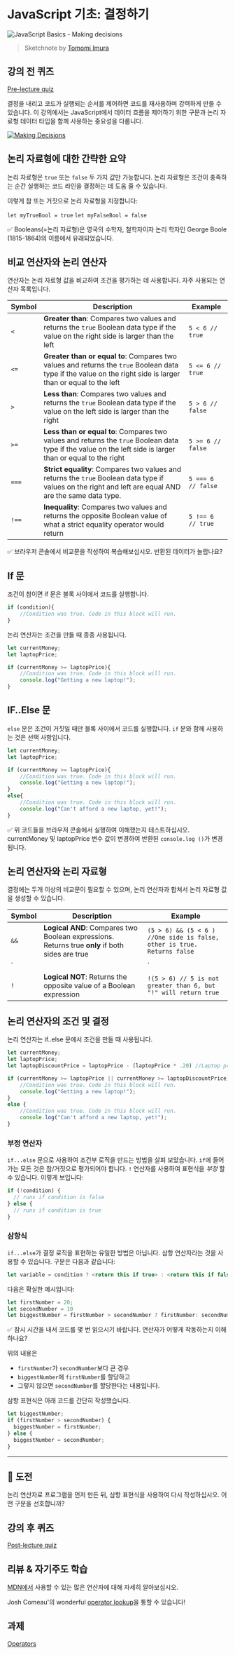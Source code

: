# JavaScript 기초: 결정하기

![JavaScript Basics - Making decisions](/sketchnotes/webdev101-js-decisions.png)
> Sketchnote by [Tomomi Imura](https://twitter.com/girlie_mac)

## 강의 전 퀴즈
[Pre-lecture quiz](https://ff-quizzes.netlify.app/quiz/11?loc=ko)

결정을 내리고 코드가 실행되는 순서를 제어하면 코드를 재사용하며 강력하게 만들 수 있습니다. 이 강의에서는 JavaScript에서 데이터 흐름을 제어하기 위한 구문과 논리 자료형 데이터 타입을 함께 사용하는 중요성을 다룹니다.

[![Making Decisions](https://img.youtube.com/vi/SxTp8j-fMMY/0.jpg)](https://youtube.com/watch?v=SxTp8j-fMMY "Making Decisions")

## 논리 자료형에 대한 간략한 요약

논리 자료형은 `true` 또는 `false` 두 가지 값만 가능합니다. 논리 자료형은 조건이 충족하는 순간 실행하는 코드 라인을 결정하는 데 도움 줄 수 있습니다.

이렇게 참 또는 거짓으로 논리 자료형을 지정합니다:

`let myTrueBool = true`
`let myFalseBool = false`

✅ Booleans(=논리 자료형)은 영국의 수학자, 철학자이자 논리 학자인 George Boole (1815-1864)의 이름에서 유래되었습니다.

## 비교 연산자와 논리 연산자

연산자는 논리 자료형 값을 비교하여 조건을 평가하는 데 사용합니다. 자주 사용되는 연산자 목록입니다.

| Symbol | Description                                                                                                                                                   | Example            |
| ------ | ------------------------------------------------------------------------------------------------------------------------------------------------------------- | ------------------ |
| `<`    | **Greater than**: Compares two values and returns the `true` Boolean data type if the value on the right side is larger than the left                         | `5 < 6 // true`    |
| `<=`   | **Greater than or equal to**: Compares two values and returns the `true` Boolean data type if the value on the right side is larger than or equal to the left | `5 <= 6 // true`   |
| `>`    | **Less than**: Compares two values and returns the `true` Boolean data type if the value on the left side is larger than the right                            | `5 > 6 // false`   |
| `>=`   | **Less than or equal to**: Compares two values and returns the `true` Boolean data type if the value on the left side is larger than or equal to the right    | `5 >= 6 // false`  |
| `===`  | **Strict equality**: Compares two values and returns the `true` Boolean data type if values on the right and left are equal AND are the same data type.       | `5 === 6 // false` |
| `!==`  | **Inequality**: Compares two values and returns the opposite Boolean value of what a strict equality operator would return                                    | `5 !== 6 // true`  |

✅ 브라우저 콘솔에서 비교문을 작성하여 복습해보십시오. 반환된 데이터가 놀랍나요?

## If 문

조건이 참이면 if 문은 블록 사이에서 코드를 실행합니다.

```javascript
if (condition){
    //Condition was true. Code in this block will run.
}
```

논리 연산자는 조건을 만들 때 종종 사용됩니다.

```javascript
let currentMoney;
let laptopPrice;

if (currentMoney >= laptopPrice){
    //Condition was true. Code in this block will run.
    console.log("Getting a new laptop!");
}
```

## IF..Else 문

`else` 문은 조건이 거짓일 때만 블록 사이에서 코드를 실행합니다. `if` 문와 함께 사용하는 것은 선택 사항입니다.

```javascript
let currentMoney;
let laptopPrice;

if (currentMoney >= laptopPrice){
    //Condition was true. Code in this block will run.
    console.log("Getting a new laptop!");
}
else{
    //Condition was true. Code in this block will run.
    console.log("Can't afford a new laptop, yet!");
}
```

✅ 위 코드들을 브라우저 콘솔에서 실행하여 이해했는지 테스트하십시오. currentMoney 및 laptopPrice 변수 값이 변경하여 반환된 `console.log ()`가 변경됩니다.

## 논리 연산자와 논리 자료형

결정에는 두개 이상의 비교문이 필요할 수 있으며, 논리 연산자과 합쳐서 논리 자료형 값을 생성할 수 있습니다.

| Symbol | Description                                                                                     | Example                                                                 |
| ------ | ----------------------------------------------------------------------------------------------- | ----------------------------------------------------------------------- |
| `&&`   | **Logical AND**: Compares two Boolean expressions. Returns true **only** if both sides are true | `(5 > 6) && (5 < 6 ) //One side is false, other is true. Returns false` |
| `||`   | **Logical OR**: Compares two Boolean expressions. Returns true if at least one side is true     | `(5 > 6) || (5 < 6) //One side is false, other is true. Returns true`   |
| `!`    | **Logical NOT**: Returns the opposite value of a Boolean expression                             | `!(5 > 6) // 5 is not greater than 6, but "!" will return true`         |

## 논리 연산자의 조건 및 결정

논리 연산자는 if..else 문에서 조건을 만들 때 사용됩니다.

```javascript
let currentMoney;
let laptopPrice;
let laptopDiscountPrice = laptopPrice - (laptopPrice * .20) //Laptop price at 20 percent off

if (currentMoney >= laptopPrice || currentMoney >= laptopDiscountPrice){
    //Condition was true. Code in this block will run.
    console.log("Getting a new laptop!");
}
else {
    //Condition was true. Code in this block will run.
    console.log("Can't afford a new laptop, yet!");
}
```

### 부정 연산자

`if...else` 문으로 사용하여 조건부 로직을 만드는 방법을 살펴 보았습니다. `if`에 들어가는 모든 것은 참/거짓으로 평가되어야 합니다. `!` 연산자를 사용하여 표현식을 _부정_ 할 수 있습니다. 이렇게 보입니다:

```javascript
if (!condition) {
  // runs if condition is false
} else {
  // runs if condition is true
}
```

### 삼항식

`if...else`가 결정 로직을 표현하는 유일한 방법은 아닙니다. 삼항 연산자라는 것을 사용할 수 있습니다. 구문은 다음과 같습니다:

```javascript
let variable = condition ? <return this if true> : <return this if false>`
```

다음은 확실한 예시입니다:

```javascript
let firstNumber = 20;
let secondNumber = 10
let biggestNumber = firstNumber > secondNumber ? firstNumber: secondNumber;
```

✅ 잠시 시간을 내서 코드를 몇 번 읽으시기 바랍니다. 연산자가 어떻게 작동하는지 이해하나요?

위의 내용은
- `firstNumber`가 `secondNumber`보다 큰 경우
- `biggestNumber`에 `firstNumber`를 할당하고
- 그렇지 않으면 `secondNumber`를 할당한다는 내용입니다.
  
삼항 표현식은 아래 코드를 간단히 작성했습니다.

```javascript
let biggestNumber;
if (firstNumber > secondNumber) {
  biggestNumber = firstNumber;
} else {
  biggestNumber = secondNumber;
}
```

---

## 🚀 도전

논리 연산자로 프로그램을 먼저 만든 뒤, 삼항 표현식을 사용하여 다시 작성하십시오. 어떤 구문을 선호합니까?

## 강의 후 퀴즈
[Post-lecture quiz](https://ff-quizzes.netlify.app/quiz/12?loc=ko)

## 리뷰 & 자기주도 학습

[MDN에서](https://developer.mozilla.org/docs/Web/JavaScript/Reference/Operators) 사용할 수 있는 많은 연산자에 대해 자세히 알아보십시오.

Josh Comeau'의 wonderful [operator lookup](https://joshwcomeau.com/operator-lookup/)을 통할 수 있습니다!

## 과제

[Operators](../assignment.md)
